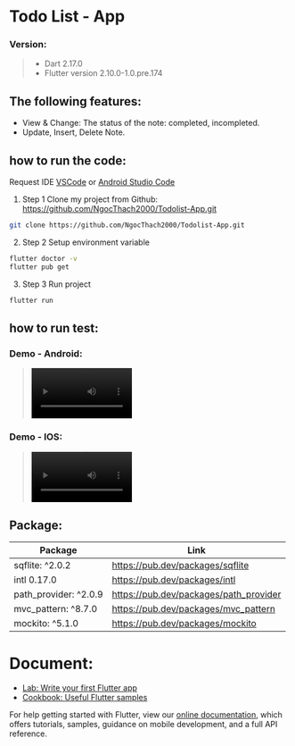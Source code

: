 # Todo List - App

### Version: 
> - Dart 2.17.0
> - Flutter version 2.10.0-1.0.pre.174 


## The following features:
  - View & Change: The status of the note: completed, incompleted.
  - Update, Insert, Delete Note.


## how to run the code: 
Request IDE [VSCode](#https://code.visualstudio.com) or [Android Studio Code](#https://developer.android.com/studio)
1.  Step 1 Clone my project from Github: https://github.com/NgocThach2000/Todolist-App.git
```sh
git clone https://github.com/NgocThach2000/Todolist-App.git
```
2.  Step 2 Setup environment variable 
```sh
flutter doctor -v
flutter pub get
```
3.  Step 3 Run project 
```sh
flutter run
```

## how to run test: 

### Demo - Android:
> <video src='https://user-images.githubusercontent.com/63405663/154407934-188b087e-3107-4711-8f97-9419ec4183cc.mp4' width=180/>

### Demo - IOS:
> <video src='https://user-images.githubusercontent.com/63405663/154418660-9ada37e6-a03d-47a3-a325-f22079146bab.mov' width=180/>




## Package: 
| Package | Link |
| ------ | ------ |
| sqflite: ^2.0.2 | https://pub.dev/packages/sqflite |
| intl 0.17.0 | https://pub.dev/packages/intl |
| path_provider: ^2.0.9 | https://pub.dev/packages/path_provider |
| mvc_pattern: ^8.7.0 | https://pub.dev/packages/mvc_pattern |
|   mockito: ^5.1.0 | https://pub.dev/packages/mockito |

# Document:

- [Lab: Write your first Flutter app](https://flutter.dev/docs/get-started/codelab)
- [Cookbook: Useful Flutter samples](https://flutter.dev/docs/cookbook)

For help getting started with Flutter, view our
[online documentation](https://flutter.dev/docs), which offers tutorials,
samples, guidance on mobile development, and a full API reference.

